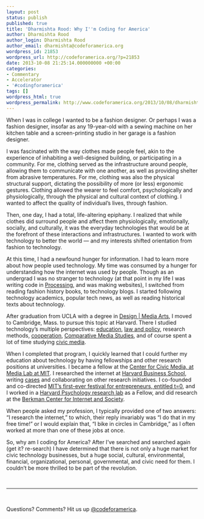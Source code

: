```yaml
---
layout: post
status: publish
published: true
title: 'Dharmishta Rood: Why I''m Coding for America'
author: Dharmishta Rood
author_login: Dharmishta Rood
author_email: dharmishta@codeforamerica.org
wordpress_id: 21853
wordpress_url: http://codeforamerica.org/?p=21853
date: 2013-10-08 21:25:14.000000000 +00:00
categories:
- Commentary
- Accelerator
- '#codingforamerica'
tags: []
wordpress_html: true
wordpress_permalink: http://www.codeforamerica.org/2013/10/08/dharmishta-rood-why-im-coding-for-america/
---
```


<p>When I was in college I wanted to be a fashion designer. Or perhaps I was a fashion designer, insofar as any 19-year-old with a sewing machine on her kitchen table and a screen-printing studio in her garage is a fashion designer.</p>
<p>I was fascinated with the way clothes made people feel, akin to the experience of inhabiting a well-designed building, or participating in a community. For me, clothing served as the infrastructure around people, allowing them to communicate with one another, as well as providing shelter from abrasive temperatures. For me, clothing was also the physical structural support, dictating the possibility of more (or less) ergonomic gestures. Clothing allowed the wearer to feel comfort, psychologically and physiologically, through the physical and cultural context of clothing. I wanted to affect the quality of individual’s lives, through fashion.</p>
<p>Then, one day, I had a total, life-altering epiphany. I realized that while clothes did surround people and affect them physiologically, emotionally, socially, and culturally, it was the everyday technologies that would be at the forefront of these interactions and infrastructures. I wanted to work with technology to better the world — and my interests shifted orientation from fashion to technology.</p>
<p>At this time, I had a newfound hunger for information. I had to learn more about how people used technology. My time was consumed by a hunger for understanding how the internet was used by people. Though as an undergrad I was no stranger to technology (at that point in my life I was writing code in <a href="http://processing.org/">Processing</a>, and was making websites), I switched from reading fashion history books, to technology blogs. I started following technology academics, popular tech news, as well as reading historical texts about technology.</p>
<p>After graduation from UCLA with a degree in <a href="http://dma.ucla.edu/">Design | Media Arts</a>, I moved to Cambridge, Mass. to pursue this topic at Harvard.<strong> </strong>There I studied technology’s multiple perspectives: <a href="gse.harvard.edu">education</a>, <a href="https://cyber.law.harvard.edu/teaching/courses/2009/spring/internetatfrontiers">law and policy</a>, research methods, <a href="https://cyber.law.harvard.edu/research/cooperation">cooperation</a>, <a href="http://cms.mit.edu/">Comparative Media Studies</a>, and of course spent a lot of time studying <a href="http://civic.mit.edu/">civic media</a>.</p>
<p>When I completed that program, I quickly learned that I could further my education about technology by having fellowships and other research positions at universities. I became a fellow at the <a href="http://civic.mit.edu/">Center for Civic Media, at Media Lab at MIT</a>. I researched the internet at <a href="http://www.hbs.edu/Pages/default.aspx">Harvard Business School</a>, writing <a href="http://cb.hbsp.harvard.edu/cb/search/dharmishta%2520rood?Ntk=HEMainSearch&amp;N=0">cases</a> and collaborating on other research initiatives. I co-founded and co-directed <a href="http://t0.mit.edu/">MIT’s first-ever festival for entrepreneurs, entitled t=0</a>, and I worked in a <a href="http://www.ellenlanger.com/research/">Harvard Psychology research lab</a> as a Fellow, and did research at the <a href="https://cyber.law.harvard.edu/">Berkman Center for Internet and Society</a>.</p>
<p>When people asked my profession, I typically provided one of two answers: “I research the internet,” to which, their reply invariably was “I do that in my free time!” or I would explain that, “I bike in circles in Cambridge,” as I often worked at more than one of these jobs at once.</p>
<p>So, why am I coding for America? After I’ve searched and searched again (get it? re-search) I have determined that there is not only a huge market for civic technology businesses, but a huge social, cultural, environmental, financial, organizational, personal, governmental, and civic need for them. I couldn’t be more thrilled to be part of the revolution.</p>
<p> </p>
<hr/>
<p> </p>
<p>Questions? Comments? Hit us up <a href="http://twitter.com/codeforamerica" target="_blank">@codeforamerica</a>.</p>
